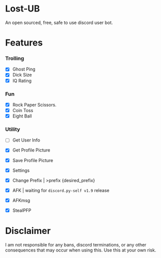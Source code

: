 # Lost-UB
 An open sourced, free, safe to use discord user bot.

# Features
### Trolling
- [x] Ghost Ping
- [x] Dick Size
- [x] IQ Rating

### Fun
- [x] Rock Paper Scissors.
- [x] Coin Toss
- [x] Eight Ball

### Utility
- [ ] Get User Info
- [x] Get Profile Picture
- [x] Save Profile Picture
- [x] Settings
- [x] Change Prefix | >prefix {desired_prefix}
- [x] AFK | waiting for ``discord.py-self v1.9`` release
- [x] AFKmsg
- [x] StealPFP


# Disclaimer
I am not responsible for any bans, discord terminations, or any other consequences that may occur when using this.
Use this at your own risk.